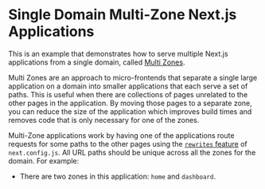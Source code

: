# Single Domain Multi-Zone Next.js Applications

This is an example that demonstrates how to serve multiple Next.js applications from a single domain, called [Multi Zones](https://nextjs.org/docs/advanced-features/multi-zones).

Multi Zones are an approach to micro-frontends that separate a single large application on a domain into smaller applications that each serve a set of paths.
This is useful when there are collections of pages unrelated to the other pages in the application. By moving those pages to a separate zone, you can reduce the size of the application which improves build times and removes code that is only necessary for one of the zones.

Multi-Zone applications work by having one of the applications route requests for some paths to the other pages using the [`rewrites` feature](https://nextjs.org/docs/pages/api-reference/config/next-config-js/rewrites) of `next.config.js`. All URL paths should be unique across all the zones for the domain. For example:

- There are two zones in this application: `home` and `dashboard`.